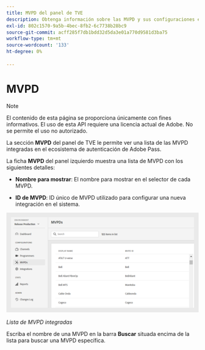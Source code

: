 ```yaml
---
title: MVPD del panel de TVE
description: Obtenga información sobre las MVPD y sus configuraciones en el panel de TVE.
exl-id: 802c1570-9a5b-4bec-8fb2-6c7738b28bc9
source-git-commit: acff285f7db1bdd32d5da3e01a770d9581d3ba75
workflow-type: tm+mt
source-wordcount: '133'
ht-degree: 0%

---
```


# MVPD

>[!NOTE]
>
>El contenido de esta página se proporciona únicamente con fines informativos. El uso de esta API requiere una licencia actual de Adobe. No se permite el uso no autorizado.

La sección **MVPD** del panel de TVE le permite ver una lista de las MVPD integradas en el ecosistema de autenticación de Adobe Pass.

La ficha **MVPD** del panel izquierdo muestra una lista de MVPD con los siguientes detalles:

* **Nombre para mostrar**: El nombre para mostrar en el selector de cada MVPD.

* **ID de MVPD**: ID único de MVPD utilizado para configurar una nueva integración en el sistema.

![Lista de MVPD integradas](../../assets/tve-dashboard/new-tve-dashboard/mvpds/mvpds-list-view.png)

*Lista de MVPD integradas*

Escriba el nombre de una MVPD en la barra **Buscar** situada encima de la lista para buscar una MVPD específica.
